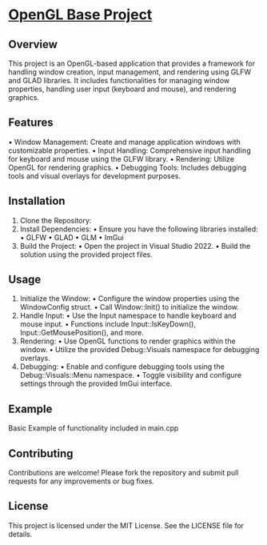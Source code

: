 # <ins>OpenGL Base Project</ins>
## Overview
This project is an OpenGL-based application that provides a framework for handling window creation, input management, and rendering using GLFW and GLAD libraries. It includes functionalities for managing window properties, handling user input (keyboard and mouse), and rendering graphics.
## Features
•	Window Management: Create and manage application windows with customizable properties.
•	Input Handling: Comprehensive input handling for keyboard and mouse using the GLFW library.
•	Rendering: Utilize OpenGL for rendering graphics.
•	Debugging Tools: Includes debugging tools and visual overlays for development purposes.
## Installation
1.	Clone the Repository:
2.	Install Dependencies:
•	Ensure you have the following libraries installed:
•	GLFW
•	GLAD
•	GLM
•	ImGui
3.	Build the Project:
•	Open the project in Visual Studio 2022.
•	Build the solution using the provided project files.
## Usage
1.	Initialize the Window:
•	Configure the window properties using the WindowConfig struct.
•	Call Window::Init() to initialize the window.
2.	Handle Input:
•	Use the Input namespace to handle keyboard and mouse input.
•	Functions include Input::IsKeyDown(), Input::GetMousePosition(), and more.
3.	Rendering:
•	Use OpenGL functions to render graphics within the window.
•	Utilize the provided Debug::Visuals namespace for debugging overlays.
4.	Debugging:
•	Enable and configure debugging tools using the Debug::Visuals::Menu namespace.
•	Toggle visibility and configure settings through the provided ImGui interface.
## Example
Basic Example of functionality included in main.cpp
## Contributing
Contributions are welcome! Please fork the repository and submit pull requests for any improvements or bug fixes.
## License
This project is licensed under the MIT License. See the LICENSE file for details.
